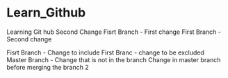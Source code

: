 

# Learn_Github
Learning Git hub
Second Change
Fisrt Branch - First change
First Branch - Second change

Fisrt Branch - Change to include 
First Branc - change to be excluded 
Master Branch - Change that is not in the branch 
Change in master branch before merging the branch 2 
